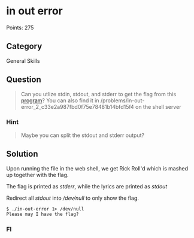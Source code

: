 # in out error
Points: 275

## Category
General Skills

## Question
>Can you utlize stdin, stdout, and stderr to get the flag from this [program](files/in-out-error)? You can also find it in /problems/in-out-error_2_c33e2a987fbd0f75e78481b14bfd15f4 on the shell server 

### Hint
>Maybe you can split the stdout and stderr output?

## Solution
Upon running the file in the web shell, we get Rick Roll'd which is mashed up together with the flag.

The flag is printed as _stderr_, while the lyrics are printed as _stdout_

Redirect all _stdout_ into _/dev/null_ to only show the flag.

```
$ ./in-out-error 1> /dev/null
Please may I have the flag?

```

### Fl
